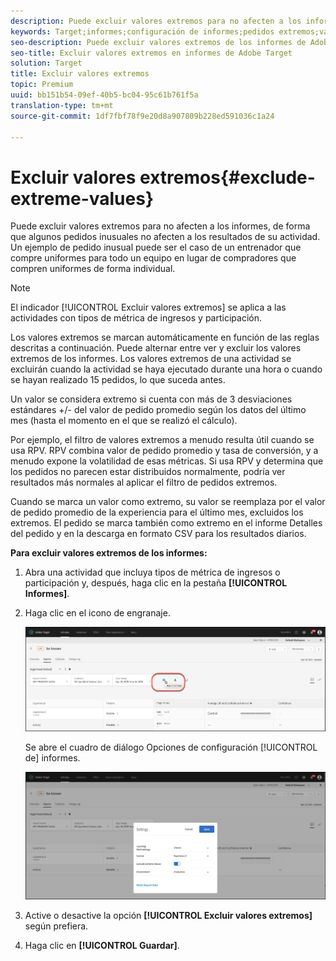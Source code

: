 ```yaml
---
description: Puede excluir valores extremos para no afecten a los informes, de forma que algunos pedidos inusuales no afecten a los resultados de su actividad. Un ejemplo de pedido inusual puede ser el caso de un entrenador que compre uniformes para todo un equipo en lugar de compradores que compren uniformes de forma individual.
keywords: Target;informes;configuración de informes;pedidos extremos;valores extremos
seo-description: Puede excluir valores extremos de los informes de Adobe Target para que algunos pedidos inusuales no afecten a los resultados de la actividad. Un ejemplo de pedido inusual puede ser el caso de un entrenador que compre uniformes para todo un equipo en lugar de compradores que compren uniformes de forma individual.
seo-title: Excluir valores extremos en informes de Adobe Target
solution: Target
title: Excluir valores extremos
topic: Premium
uuid: bb151b54-09ef-40b5-bc04-95c61b761f5a
translation-type: tm+mt
source-git-commit: 1df7fbf78f9e20d8a907809b228ed591036c1a24

---
```



# Excluir valores extremos{#exclude-extreme-values}

Puede excluir valores extremos para no afecten a los informes, de forma que algunos pedidos inusuales no afecten a los resultados de su actividad. Un ejemplo de pedido inusual puede ser el caso de un entrenador que compre uniformes para todo un equipo en lugar de compradores que compren uniformes de forma individual.

>[!NOTE]
>
>El indicador [!UICONTROL Excluir valores extremos] se aplica a las actividades con tipos de métrica de ingresos y participación.

Los valores extremos se marcan automáticamente en función de las reglas descritas a continuación. Puede alternar entre ver y excluir los valores extremos de los informes. Los valores extremos de una actividad se excluirán cuando la actividad se haya ejecutado durante una hora o cuando se hayan realizado 15 pedidos, lo que suceda antes.

Un valor se considera extremo si cuenta con más de 3 desviaciones estándares +/- del valor de pedido promedio según los datos del último mes (hasta el momento en el que se realizó el cálculo).

Por ejemplo, el filtro de valores extremos a menudo resulta útil cuando se usa RPV. RPV combina valor de pedido promedio y tasa de conversión, y a menudo expone la volatilidad de esas métricas. Si usa RPV y determina que los pedidos no parecen estar distribuidos normalmente, podría ver resultados más normales al aplicar el filtro de pedidos extremos.

Cuando se marca un valor como extremo, su valor se reemplaza por el valor de pedido promedio de la experiencia para el último mes, excluidos los extremos. El pedido se marca también como extremo en el informe Detalles del pedido y en la descarga en formato CSV para los resultados diarios.

**Para excluir valores extremos de los informes:**

1. Abra una actividad que incluya tipos de métrica de ingresos o participación y, después, haga clic en la pestaña **[!UICONTROL Informes]**.
1. Haga clic en el icono de engranaje.

   ![Configuración del informe](/help/c-reports/c-report-settings/assets/report-settings-gear-icon.png)

   Se abre el cuadro de diálogo Opciones de configuración [!UICONTROL de] informes.

   ![Resultado del paso](assets/exclude_extreme_values.png)

1. Active o desactive la opción **[!UICONTROL Excluir valores extremos]** según prefiera.
1. Haga clic en **[!UICONTROL Guardar]**.
